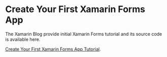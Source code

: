 # Create Your First Xamarin Forms App

The Xamarin Blog provide initial Xamarin Forms tutorial and its source code is available here.

[Create Your First Xamarin Forms App Tutorial](https://www.alaviroomi.com/create-your-first-xamarin-forms-app/).
